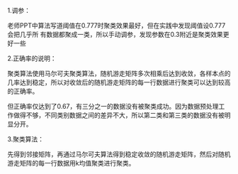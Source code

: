 1.调参：

​	老师PPT中算法写道阈值在0.777时聚类效果最好，但在实践中发现阈值设0.777会把几乎所	 	有数据都聚成一类，所以手动调参，发现参数在0.3附近是聚类效果更好一些

2.正确率的说明：

​	聚类算法使用马尔可夫聚类算法，随机游走矩阵多次相乘后达到收敛，各样本点的几率达到稳定，所以对收敛后的随机游走矩阵的每一行数据进行聚类可以达到较高的正确率。

​	但正确率仅达到了0.67，有三分之一的数据没有被聚类成功。因为数据预处理工作做得不够，不同类别数据之间的差异不大，所以第二类和第三类的数据没有被明显分开。

3.聚类算法：

​	先得到邻接矩阵，再通过马尔可夫算法得到稳定收敛的随机游走矩阵，然后对随机游走矩阵的每一行数据用k均值聚类进行聚类。